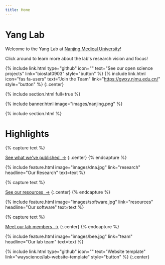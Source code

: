 ```yaml
---
title: Home
---
```


# Yang Lab

Welcome to the Yang Lab at [Nanjing Medical University](https://www.njmu.edu.cn/)!



Click around to learn more about the lab's research vision and focus!

{%
  include link.html
  type="github"
  icon=""
  text="See our open science projects"
  link="biostat0903"
  style="button"
%}
{%
  include link.html
  icon="fas fa-users"
  text="Join the Team"
  link="https://gwxy.njmu.edu.cn/"
  style="button"
%}
{:.center}

{% include section.html full=true %}

{% include banner.html image="images/nanjing.png" %}

{% include section.html %}

# Highlights

{% capture text %}

[See what we've published &nbsp;→](publication)
{:.center}
{% endcapture %}

{%
  include feature.html
  image="images/dna.jpg"
  link="research"
  headline="Our Research"
  text=text
%}

{% capture text %}

[See our resources &nbsp;→](resources)
{:.center}
{% endcapture %}

{%
  include feature.html
  image="images/software.jpg"
  link="resources"
  headline="Our software"
  text=text
%}

{% capture text %}

[Meet our lab members &nbsp;→](people)
{:.center}
{% endcapture %}

{%
  include feature.html
  image="images/bee.jpg"
  link="team"
  headline="Our lab team"
  text=text
%}

{%
  include link.html
  type="github"
  icon=""
  text="Website template"
  link="wayscience/lab-website-template"
  style="button"
%}
{:.center}
